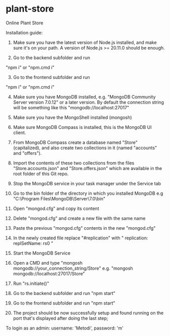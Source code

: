 # plant-store
Online Plant Store

Installation guide:



1) Make sure you have the latest version of Node.js 
installed, and make sure it's on your path. 
A version of Node.js >= 20.11.0 should be enough.


2) Go to the backend subfolder and run 

"npm i"
or
"npm.cmd i"


3) Go to the frontend subfolder and run 

"npm i"
or
"npm.cmd i"


4) Make sure you have MongoDB installed,
e.g. "MongoDB Community Server version 7.0.12"
or a later version.
By default the connection string will be 
something like this
"mongodb://localhost:27017"


5) Make sure you have the MongoShell installed (mongosh)


6) Make sure MongoDB Compass is installed,
this is the MongoDB UI client.


7) From MongoDB Compass create a database
named "Store" (capitalized), and also create two 
collections in it (named "accounts" and "offers").


8) Import the contents of these two collections
from the files "Store.accounts.json" and 
"Store.offers.json" which are available in the root
folder of this Git repo.


9) Stop the MongoDB service in your task manager
under the Service tab


10) Go to the bin folder of the directory in which
you installed MongoDB e.g 	
"C:\Program Files\MongoDB\Server\7.0\bin"


11) Open "mongod.cfg" and copy its content


12) Delete "mongod.cfg" and create a new file with the same name


13) Paste the previous "mongod.cfg" contents in the new "mongod.cfg"


14) In the newly created file replace "#replication" with 
"
replication:
  replSetName: rs0
"

15) Start the MongoDB Service


16) Open a CMD and type "mongosh mongodb://your_connection_string/Store"
e.g. "mongosh mongodb://localhost:27017/Store" 


17) Run "rs.initiate()"


18) Go to the backend subfolder and run 
"npm start"


19) Go to the frontend subfolder and run 
"npm start"


20) The project should be now successfully setup and found running on the port that's displayed after doing the last step; 


To login as an admin: username: 'Metodi', password: 'm'